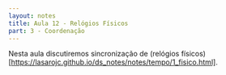 ```yaml
---
layout: notes
title: Aula 12 - Relógios Físicos
part: 3 - Coordenação 
---
```


Nesta aula discutiremos sincronização de (relógios físicos)[https://lasarojc.github.io/ds_notes/notes/tempo/1_fisico.html].

